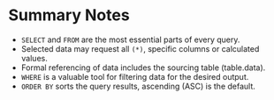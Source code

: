 # Summary Notes

- `SELECT` and `FROM` are the most essential parts of every query.
- Selected data may request all `(*)`, specific columns or calculated values.
- Formal referencing of data includes the sourcing table (table.data).
- `WHERE` is a valuable tool for filtering data for the desired output.
- `ORDER BY` sorts the query results, ascending (ASC) is the default.


